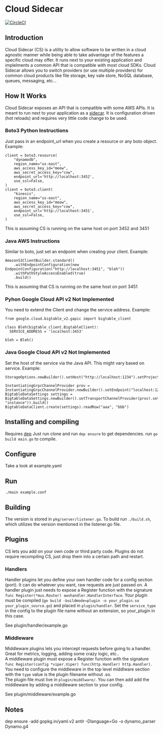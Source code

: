 # Cloud Sidecar

[![CircleCI](https://circleci.com/gh/lawrencefinn/cloudsidecar/tree/master.svg?style=svg)](https://circleci.com/gh/lawrencefinn/cloudsidecar/tree/master)

## Introduction
Cloud Sidecar (CS) is a utility to allow software to be written in a cloud agnostic manner while being able to take advantage
of the features a specific cloud may offer.  It runs next to your existing application and implelments a common API that
is compatible with most cloud SDKs.  Cloud Sidecar allows you to switch providers (or use multiple providers) for common
cloud products like file storage, key vale store, NoSQL database, queues, messaging, etc...

## How It Works
Cloud Sidecar exposes an API that is compatible with some AWS APIs.  It is meant to run next to your application as a
[sidecar](https://docs.microsoft.com/en-us/azure/architecture/patterns/sidecar).  It is configuration driven (hot reloads)
and requires very little code change to be used.

### Boto3 Python Instructions
Just pass in an endpoint_url when you create a resource or any boto object.  Example:
```
client = boto3.resource(
    "dynamodb",
    region_name="us-east",
    aws_access_key_id="meow",
    aws_secret_access_key="cow",
    endpoint_url='http://localhost:3452',
    use_ssl=False,
)
client = boto3.client(
    "kinesis",
    region_name="us-east",
    aws_access_key_id="meow",
    aws_secret_access_key="cow",
    endpoint_url='http://localhost:3451',
    use_ssl=False,
)
```
This is assuming CS is running on the same host on port 3452 and 3451

### Java AWS Instructions
Similar to boto, just set an endpoint when creating your client.  Example:
```
AmazonS3ClientBuilder.standard()
    .withEndpointConfiguration(new EndpointConfiguration("http://localhost:3451", "bleh"))
    .withPathStyleAccessEnabled(true)
    .build()
```
This is assuming that CS is running on the same host on port 3451

### Pyhon Google Cloud API v2 **Not Implemented**
You need to extend the Client and change the service address.  Example:
```
from google.cloud.bigtable_v2.gapic import bigtable_client

class Bleh(bigtable_client.BigtableClient):
  SERVICE_ADDRESS = 'localhost:3453'

bleh = Bleh()
```

### Java Google Cloud API v2 **Not Implemented**
Set the host of the service via the Java API.  This might vary based on service. Example:
```
StorageOptions.newBuilder().setHost("http://localhost:1234").setProjectId("boo").build().getService
```
```
InstantiatingGrpcChannelProvider prov = InstantiatingGrpcChannelProvider.newBuilder().setEndpoint("localhost:1234").build()
BigtableDataSettings settings = BigtableDataSettings.newBuilder().setTransportChannelProvider(prov).setInstanceName(InstanceName.of("project", "instance")).build()
BigtableDataClient.create(settings).readRow("aaa", "bbb")
```

## Installing and compiling
Requires [dep](https://github.com/golang/dep)
Just run clone and run `dep ensure` to get dependencies. run `go build main.go` to compile.

## Configure
Take a look at example.yaml

## Run
`./main example.conf`

## Building
The version is stored in `pkg/server/listener.go`.  To build run `./build.sh`, which utilizes the version mentioned in the listener.go file.



## Plugins
CS lets you add on your own code or third party code.  Plugins do not require recompiling CS, just drop them into a certain path and restart.

### Handlers
Handler plugins let you define your own handler code for a config section (port).  It can do whatever you want, raw requests are just passed on.
A handler plugin just needs to expose a Register function with the signature `func Register(*mux.Router) awshandler.HandlerInterface`.  Your plugin 
must be compiled (`go build -buildmode=plugin -o your_plugin.so your_plugin_source.go`) and placed in `plugin/handler`.  Set the `service_type` in the config to the plugin file name without an extension, so your_plugin in this case.

See plugin/handler/example.go

### Middleware
Middleware plugins lets you intercept requests before going to a handler.  Great for metrics, logging, adding some crazy logic, etc..  
A middleware plugin must expose a Register function with the signature `func Register(config *viper.Viper) func(http.Handler) http.Handler)`.  
You need to configure the middleware in the top level middlware section with the `type` value is the plugin filename without .so.  
The plugin file must live in `plugin/middlware/`.  You can then add add the middleware by adding a middleware section to your config.

See plugin/middleware/example.go




## Notes
dep ensure -add gopkg.in/yaml.v2
antlr -Dlanguage=Go -o dynamo_parser Dynamo.g4
